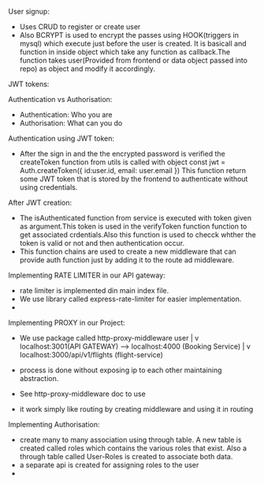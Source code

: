 User signup:
- Uses CRUD to register or create user
- Also BCRYPT is used to encrypt the passes using HOOK(triggers in mysql) which execute just before the user is created. It is basicall and function in inside object which take any function as callback.The function takes user(Provided from frontend or data object passed into repo) as object and modify it accordingly.

JWT tokens:

Authentication vs Authorisation:
- Authentication: Who you are
- Authorisation: What can you do


Authentication using JWT token:
- After the sign in and the the encrypted password is verified the createToken function from utils is called with object
const jwt = Auth.createToken({
            id:user.id,
            email: user.email
        })
This function return some JWT token that is stored by the frontend to authenticate without using credentials.


After JWT creation:
- The isAuthenticated function from service is executed with token given as argument.This token is used in the verifyToken function function to get 
associated crdentials.Also this function is used to checck whther the token is valid or not and then authentication occur.
- This function chains are used to create a new middleware that can provide auth function just by adding it to the route ad middleware.



Implementing RATE LIMITER in our API gateway:
- rate limiter is implemented din main index file.
- We use library called express-rate-limiter for easier implementation.
- 


Implementing PROXY in our Project:
- We use package called http-proxy-middleware
   user
    |
    v
localhost:3001(API GATEWAY) --> localhost:4000 (Booking Service)
    |
    v
localhost:3000/api/v1/flights (flight-service)

- process is done without exposing ip to each other maintaining abstraction.
- See http-proxy-middleware doc to use
- it work simply like routing by creating middleware and using it in routing


Implementing Authorisation:
- create many to many association using through table. A new table is created called roles which contains the various roles that exist. Also a through table called User-Roles is created to associate both data.
- a separate api is created for assigning roles to the user
- 




